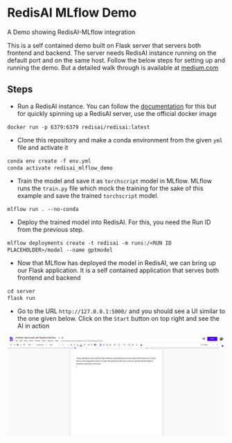 # RedisAI MLflow Demo
A Demo showing RedisAI-MLflow integration

This is a self contained demo built on Flask server that servers both frontend and backend. The server needs 
RedisAI instance running on the default port and on the same host. Follow the below steps for setting up and 
running the demo. But a detailed walk through is available at [medium.com]()

## Steps

* Run a RedisAI instance. You can follow the [documentation](https://oss.redislabs.com/redisai/) for this but
for quickly spinning up a RedisAI server, use the official docker image

```shell script
docker run -p 6379:6379 redisai/redisai:latest
```  

* Clone this repository and make a conda environment from the given `yml` file and activate it

```shell script
conda env create -f env.yml
conda activate redisai_mlflow_demo
```

* Train the model and save it as `torchscript` model in MLflow. MLflow runs the `train.py` file which mock
the training for the sake of this example and save the trained `torchscript` model.

```shell script
mlflow run . --no-conda
```

* Deploy the trained model into RedisAI. For this, you need the Run ID from the previous step.

```shell script
mlflow deployments create -t redisai -m runs:/<RUN ID PLACEHOLDER>/model --name gptmodel
```

* Now that MLflow has deployed the model in RedisAI, we can bring up our Flask application. It is a self
contained application that serves both frontend and backend

```shell script
cd server
flask run
```

* Go to the URL `http://127.0.0.1:5000/` and you should see a UI similar to the one given below. Click on the
`Start` button on top right and see the AI in action

![mlflow redisai demo](sample.png "Demo UI")
